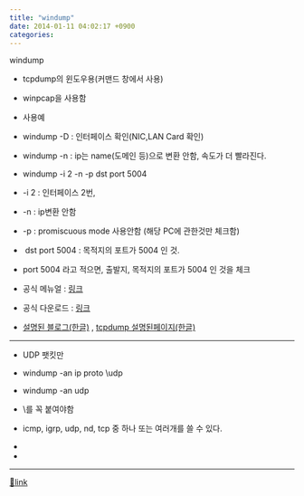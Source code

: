 ```yaml
---
title: "windump"
date: 2014-01-11 04:02:17 +0900
categories: 
---
```

  

windump  


- tcpdump의 윈도우용(커맨드 창에서 사용)
- winpcap을 사용함
- 사용예
- windump -D : 인터페이스 확인(NIC,LAN Card 확인)
- windump -n : ip는 name(도메인 등)으로 변환 안함, 속도가 더 빨라진다.
- windump -i 2 -n -p dst port 5004
- -i 2 : 인터페이스 2번, 
- -n : ip변환 안함
- -p : promiscuous mode 사용안함 (해당 PC에 관한것만 체크함)
-  dst port 5004 : 목적지의 포트가 5004 인 것.
- port 5004 라고 적으면, 출발지, 목적지의 포트가 5004 인 것을 체크



- 공식 메뉴얼 : [링크](http://www.winpcap.org/windump/docs/manual.htm "링크") 
- 공식 다운로드 : [링크](http://www.winpcap.org/windump/install/default.htm "링크")
- [설명된 블로그(한글)](http://pemites.tistory.com/86 "설명된 블로그(한글)") , [tcpdump 설명된페이지(한글)](http://chonnom.com/bbs/board.php?bo_table=B17&wr_id=23 "tcpdump 설명된페이지(한글)")

- - - - - -

- UDP 팻킷만
- windump -an ip proto \udp
- windump -an udp 
- \를 꼭 붙여야함
- icmp, igrp, udp, nd, tcp 중 하나 또는 여러개를 쓸 수 있다.

-   

-   





  ***
[🔗link](http://www.mins01.com/mh/tech/read/855)